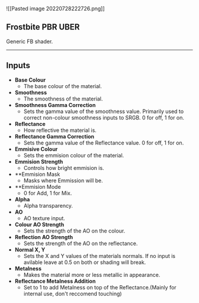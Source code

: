 ![[Pasted image 20220728222726.png]]

## Frostbite PBR UBER
Generic FB shader.

---
## Inputs

- **Base Colour**
	- The base colour of the material.
 - **Smoothness**
	- The smoothness of the material.
- **Smoothness Gamma Correction**
	- Sets the gamma value of the smoothness value. Primarily used to correct non-colour smoothness inputs to SRGB. 0 for off, 1 for on.
- **Reflectance**
	- How reflective the material is.
- **Reflectance Gamma Correction**
	- Sets the gamma value of the Reflectance value. 0 for off, 1 for on.
- **Emmisive Colour**
	- Sets the emmision colour of the material.
- **Emmision Strength**
	- Controls how bright emmision is.
- **Emmision Mask
	- Masks where Emmission will be.
 - **Emmision Mode
	- 0 for Add, 1 for Mix.
- **Alpha**
	- Alpha transparency.
- **AO**
	- AO texture input.
- **Colour AO Strength**
	- Sets the strength of the AO on the colour.
- **Reflection AO Strength**
	- Sets the strength of the AO on the reflectance.
- **Normal X, Y**
    - Sets the X and Y values of the materials normals. If no input is avilable leave at 0.5 on both or shading will break.
- **Metalness**
    - Makes the material more or less metallic in appearance.
- **Reflectance Metalness Addition**
	- Set to 1 to add Metalness on top of the Reflectance.(Mainly for internal use, don't reccomend touching)